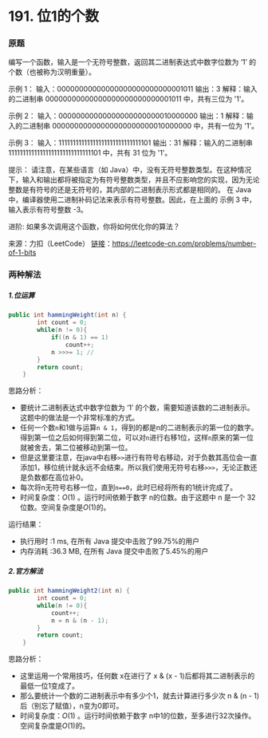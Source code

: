 # 191. 位1的个数

### 原题
编写一个函数，输入是一个无符号整数，返回其二进制表达式中数字位数为 ‘1’ 的个数（也被称为汉明重量）。

示例 1：
输入：00000000000000000000000000001011
输出：3
解释：输入的二进制串 00000000000000000000000000001011 中，共有三位为 '1'。

示例 2：
输入：00000000000000000000000010000000
输出：1
解释：输入的二进制串 00000000000000000000000010000000 中，共有一位为 '1'。

示例 3：
输入：11111111111111111111111111111101
输出：31
解释：输入的二进制串 11111111111111111111111111111101 中，共有 31 位为 '1'。

提示：
请注意，在某些语言（如 Java）中，没有无符号整数类型。在这种情况下，输入和输出都将被指定为有符号整数类型，并且不应影响您的实现，因为无论整数是有符号的还是无符号的，其内部的二进制表示形式都是相同的。
在 Java 中，编译器使用二进制补码记法来表示有符号整数。因此，在上面的 示例 3 中，输入表示有符号整数 -3。

进阶:
如果多次调用这个函数，你将如何优化你的算法？

来源：力扣（LeetCode）
[链接](https://leetcode-cn.com/problems/number-of-1-bits)：https://leetcode-cn.com/problems/number-of-1-bits

### 两种解法

##### 1.位运算

```java
public int hammingWeight(int n) {
        int count = 0;
        while(n != 0){
            if((n & 1) == 1)
                count++;
            n >>>= 1; //
        }
        return count;
    }
```

思路分析：

* 要统计二进制表达式中数字位数为 ‘1’ 的个数，需要知道该数的二进制表示。这题中的做法是一个非常标准的方式。
* 任何一个数`n`和1做与运算`n & 1`，得到的都是n的二进制表示的第一位的数字。得到第一位之后如何得到第二位，可以对`n`进行右移1位，这样`n`原来的第一位就被舍去，第二位被移动到第一位。
* 但是这里要注意，在java中右移`>>`进行有符号右移动，对于负数其高位会一直添加1，移位统计就永远不会结束。所以我们使用无符号右移`>>>`，无论正数还是负数都在高位补0。
* 每次将n无符号右移一位，直到`n==0`，此时已经将所有的1统计完成了。
* 时间复杂度：$O(1)$ 。运行时间依赖于数字 n的位数。由于这题中 n 是一个 32 位数。空间复杂度是$O(1)$的。


运行结果：
* 执行用时 :1 ms, 在所有 Java 提交中击败了99.75%的用户
* 内存消耗 :36.3 MB, 在所有 Java 提交中击败了5.45%的用户

##### 2.官方解法

```java
public int hammingWeight2(int n) {
        int count = 0;
        while(n != 0){
            count++;
            n = n & (n - 1);
        }
        return count;
    }
```

思路分析：

* 这里运用一个常用技巧，任何数 x在进行了 x & (x - 1)后都将其二进制表示的最低一位1变成了。
* 那么要统计一个数的二进制表示中有多少个1，就去计算进行多少次 n & (n - 1)后（别忘了赋值），n变为0即可。
* 时间复杂度：$O(1)$ 。运行时间依赖于数字 n中1的位数，至多进行32次操作。空间复杂度是$O(1)$的。